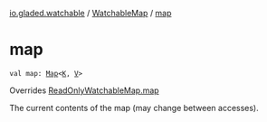 [io.gladed.watchable](../index.md) / [WatchableMap](index.md) / [map](./map.md)

# map

`val map: `[`Map`](https://kotlinlang.org/api/latest/jvm/stdlib/kotlin.collections/-map/index.html)`<`[`K`](index.md#K)`, `[`V`](index.md#V)`>`

Overrides [ReadOnlyWatchableMap.map](../-read-only-watchable-map/map.md)

The current contents of the map (may change between accesses).

